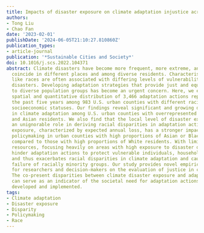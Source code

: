 ```yaml
---
title: Impacts of disaster exposure on climate adaptation injustice across U.S. cities
authors:
- Tong Liu
- Chao Fan
date: '2023-02-01'
publishDate: '2024-06-05T21:10:27.810860Z'
publication_types:
- article-journal
publication: '*Sustainable Cities and Society*'
doi: 10.1016/j.scs.2022.104371
abstract: Climate disasters have become more frequent, more extreme, and more often
  coincide in different places and among diverse residents. Characteristics of residents
  like races are often associated with differing levels of vulnerability to climate
  disasters. Developing adaptation strategies that provide just and equal protection
  to diverse population groups has become an urgent concern. Here, we examine the
  spatial and quantitative distribution of 3,466 adaptation actions reported over
  the past five years among 983 U.S. urban counties with different racial groups and
  socioeconomic statuses. Our findings reveal significant and growing disparities
  in climate adaptation among U.S. urban counties with overrepresented White, Black
  and Asian residents. We also find that the local level of disaster exposure plays
  an unignorable role in deriving racial disparities in adaptation actions. Disaster
  exposure, characterized by expected annual loss, has a stronger impact on adaptation
  policymaking in urban counties with high proportions of Asian or Black residents,
  compared to those with high proportions of White residents. With limited adaptation
  resources, focusing heavily on areas with high exposure to disaster damages might
  hinder adaptation actions to protect vulnerable individuals, households and communities
  and thus exacerbates racial disparities in climate adaptation and causes adaptation
  failure of racially minority groups. Our study provides novel empirical evidence
  for researchers and decision-makers on the evaluation of justice in climate adaptation.
  The co-present disparities between climate disaster exposure and adaptation actions
  can serve as an indicator of the societal need for adaptation actions to be equally
  developed and implemented.
tags:
- Climate adaptation
- Disaster exposure
- Disparity
- Policymaking
- Race
---
```

